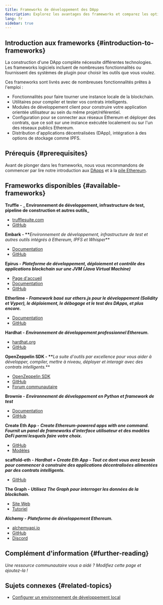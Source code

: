 ```yaml
---
title: Frameworks de développement des DApp
description: Explorez les avantages des frameworks et comparez les options disponibles.
lang: fr
sidebar: true
---
```


## Introduction aux frameworks {#introduction-to-frameworks}

La construction d'une DApp complète nécessite différentes technologies. Les frameworks logiciels incluent de nombreuses fonctionnalités ou fournissent des systèmes de plugin pour choisir les outils que vous voulez.

Ces frameworks sont livrés avec de nombreuses fonctionnalités prêtes à l'emploi :

- Fonctionnalités pour faire tourner une instance locale de la blockchain.
- Utilitaires pour compiler et tester vos contrats intelligents.
- Modules de développement client pour construire votre application orientée utilisateur au sein du même projet/référentiel.
- Configuration pour se connecter aux réseaux Ethereum et déployer des contrats, que ce soit sur une instance exécutée localement ou sur l'un des réseaux publics Ethereum.
- Distribution d'applications décentralisées (DApp), intégration à des options de stockage comme IPFS.

## Prérequis {#prerequisites}

Avant de plonger dans les frameworks, nous vous recommandons de commencer par lire notre introduction aux [DApps](/en/developers/docs/dapps/) et à la [pile Ethereum](/en/developers/docs/ethereum-stack/).

## Frameworks disponibles {#available-frameworks}

**Truffle -** **_ Environnement de développement, infrastructure de test, pipeline de construction et autres outils_**

- [trufflesuite.com](https://www.trufflesuite.com/)
- [GitHub](https://github.com/trufflesuite/truffle)

**Embark - \*\***_Environnement de développement, infrastructure de test et autres outils intégrés à Ethereum, IPFS et Whisper_\*\*

- [Documentation](https://embark.status.im/docs/)
- [GitHub](https://github.com/embark-framework/embark)

**Epirus -** **_Plateforme de développement, déploiement et contrôle des applications blockchain sur une JVM (Java Virtual Machine)_**

- [Page d'accueil](https://www.web3labs.com/epirus)
- [Documentation](https://docs.epirus.io)
- [GitHub](https://github.com/epirus-io/epirus-cli)

**Etherlime -** **_Framework basé sur ethers.js pour le développement (Solidity et Vyper), le déploiement, le débogage et le test des DApps, et plus encore._**

- [Documentation](https://etherlime.readthedocs.io/en/latest/)
- [GitHub](https://github.com/LimeChain/etherlime)

**Hardhat -** **_Environnement de développement professionnel Ethereum._**

- [hardhat.org](https://hardhat.org)
- [GitHub](https://github.com/nomiclabs/hardhat)

**OpenZeppelin SDK - \*\***_La suite d'outils par excellence pour vous aider à développer, compiler, mettre à niveau, déployer et interagir avec des contrats intelligents._\*\*

- [OpenZeppelin SDK](https://openzeppelin.com/sdk/)
- [GitHub](https://github.com/OpenZeppelin/openzeppelin-sdk)
- [Forum communautaire](https://forum.openzeppelin.com/c/support/17)

**Brownie -** **_Environnement de développement en Python et framework de test_**

- [Documentation](https://eth-brownie.readthedocs.io/en/latest/)
- [GitHub](https://github.com/eth-brownie/brownie)

**Create Eth App -** **_Create Ethereum-powered apps with one command. Fournit un panel de frameworks d'interface utilisateur et des modèles DeFi parmi lesquels faire votre choix._**

- [GitHub](https://github.com/paulrberg/create-eth-app)
- [Modèles](https://github.com/PaulRBerg/create-eth-app/tree/develop/templates)

**scaffold-eth -** **_Hardhat + Create Eth App - Tout ce dont vous avez besoin pour commencer à construire des applications décentralisées alimentées par des contrats intelligents._**

- [GitHub](https://github.com/austintgriffith/scaffold-eth)

**The Graph -** **_Utilisez The Graph pour interroger les données de la blockchain._**

- [Site Web](https://thegraph.com/)
- [Tutoriel](/en/developers/tutorials/the-graph-fixing-web3-data-querying/)

**Alchemy -** **_Plateforme de développement Ethereum._**

- [alchemyapi.io](https://alchemyapi.io/)
- [GitHub](https://github.com/alchemyplatform)
- [Discord](https://discord.gg/kwqVnrA)

## Complément d'information {#further-reading}

_Une ressource communautaire vous a aidé ? Modifiez cette page et ajoutez-la !_

## Sujets connexes {#related-topics}

- [Configurer un environnement de développement local](/developers/local-environment/)
